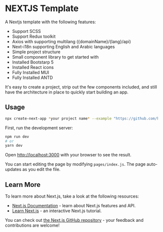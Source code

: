 # NEXTJS Template

A Nextjs template with the following features:

-   Support SCSS
-   Support Redux toolkit
-   Axios with supporting multilang ({domainName}/{lang}/api)
-   Next-i18n supporting English and Arabic languages
-   Simple project structure
-   Small component library to get started with
-   Installed Bootstarp 5
-   Installed React icons
-   Fully Installed MUI
-   Fully Installed ANTD

It's easy to create a project, strip out the few components included, and still have the architecture in place to quickly start building an app.

## Usage

```bash
npx create-next-app *your project name* --example "https://github.com/husam287/nextjs-template"
```

First, run the development server:

```bash
npm run dev
# or
yarn dev
```

Open [http://localhost:3000](http://localhost:3000) with your browser to see the result.

You can start editing the page by modifying `pages/index.js`. The page auto-updates as you edit the file.

## Learn More

To learn more about Next.js, take a look at the following resources:

-   [Next.js Documentation](https://nextjs.org/docs) - learn about Next.js features and API.
-   [Learn Next.js](https://nextjs.org/learn) - an interactive Next.js tutorial.

You can check out [the Next.js GitHub repository](https://github.com/vercel/next.js/) - your feedback and contributions are welcome!
